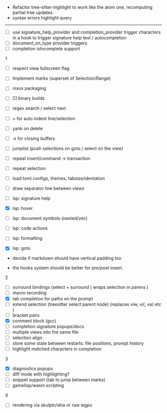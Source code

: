 - Refactor tree-sitter-highlight to work like the atom one, recomputing partial tree updates.
- syntax errors highlight query

------

- [ ] use signature_help_provider and completion_provider trigger characters in
    a hook to trigger signature help text / autocompletion
- [ ] document_on_type provider triggers
- [ ] completion isIncomplete support

1
- [ ] respect view fullscreen flag
- [ ] Implement marks (superset of Selection/Range)
- [ ] nixos packaging
- [ ] CI binary builds

- [ ] regex search / select next
- [ ] = for auto indent line/selection
- [ ] yank on delete
- [ ]  :x for closing buffers

- [ ] jumplist (push selections on goto / select on the view)
- [ ] repeat insert/command -> transaction
- [ ] repeat selection

- [ ] load toml configs, themes, tabsize/identation

- [ ] draw separator line between views

- [ ] lsp: signature help
- [x] lsp: hover
- [ ] lsp: document symbols (nested/vec)
- [ ] lsp: code actions
- [ ] lsp: formatting
- [x] lsp: goto

- decide if markdown should have vertical padding too

- the hooks system should be better for pre/post insert.

2
- [ ] surround bindings (select + surround ( wraps selection in parens )
- [ ] macro recording
- [x] tab completion for paths on the prompt
- [ ] extend selection (treesitter select parent node) (replaces viw, vi(, va( etc )
- [ ] bracket pairs
- [x] comment block (gcc)
- [ ] completion signature popups/docs
- [ ] multiple views into the same file
- [ ] selection align
- [ ] store some state between restarts: file positions, prompt history
- [ ] highlight matched characters in completion

3
- [x] diagnostics popups
- [ ] diff mode with highlighting?
- [ ] snippet support (tab to jump between marks)
- [ ] gamelisp/wasm scripting

X
- [ ] rendering via skulpin/skia or raw wgpu
